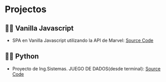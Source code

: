 # Projectos

## 👨‍💻 Vanilla Javascript

-  SPA en Vanilla Javascript utilizando la API de Marvel: <a href="https://github.com/Alanoterohs/apiMarvel-js">Source Code</a>

## 👨‍💻 Python

- Proyecto de Ing.Sistemas. JUEGO DE DADOS(desde terminal): <a href="https://github.com/Alanoterohs/proyecto1_game">Source Code</a>

